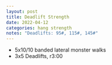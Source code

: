 ```yaml
---
layout: post
title: Deadlift Strength
date: 2022-04-12
categories: hang strength
notes: "Deadlifts: 95#, 115#, 145#"
---
```

* 5x10/10 banded lateral monster walks
* 3x5 Deadlifts, r3:00